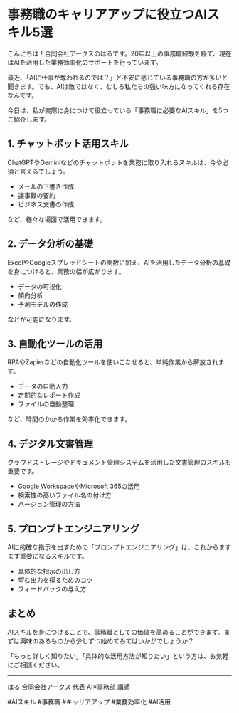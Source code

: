 # 事務職のキャリアアップに役立つAIスキル5選

こんにちは！合同会社アークスのはるです。20年以上の事務職経験を経て、現在はAIを活用した業務効率化のサポートを行っています。

最近、「AIに仕事が奪われるのでは？」と不安に感じている事務職の方が多いと聞きます。でも、AIは敵ではなく、むしろ私たちの強い味方になってくれる存在なんです。

今日は、私が実際に身につけて役立っている「事務職に必要なAIスキル」を5つご紹介します。

## 1. チャットボット活用スキル

ChatGPTやGeminiなどのチャットボットを業務に取り入れるスキルは、今や必須と言えるでしょう。

- メールの下書き作成
- 議事録の要約
- ビジネス文書の作成

など、様々な場面で活用できます。

## 2. データ分析の基礎

ExcelやGoogleスプレッドシートの関数に加え、AIを活用したデータ分析の基礎を身につけると、業務の幅が広がります。

- データの可視化
- 傾向分析
- 予測モデルの作成

などが可能になります。

## 3. 自動化ツールの活用

RPAやZapierなどの自動化ツールを使いこなせると、単純作業から解放されます。

- データの自動入力
- 定期的なレポート作成
- ファイルの自動整理

など、時間のかかる作業を効率化できます。

## 4. デジタル文書管理

クラウドストレージやドキュメント管理システムを活用した文書管理のスキルも重要です。

- Google WorkspaceやMicrosoft 365の活用
- 検索性の高いファイル名の付け方
- バージョン管理の方法

## 5. プロンプトエンジニアリング

AIに的確な指示を出すための「プロンプトエンジニアリング」は、これからますます重要になるスキルです。

- 具体的な指示の出し方
- 望む出力を得るためのコツ
- フィードバックの与え方

## まとめ

AIスキルを身につけることで、事務職としての価値を高めることができます。まずは興味のあるものから少しずつ始めてみてはいかがでしょうか？

「もっと詳しく知りたい」「具体的な活用方法が知りたい」という方は、お気軽にご相談ください。

---

はる
合同会社アークス 代表
AI×事務部 講師

#AIスキル #事務職 #キャリアアップ #業務効率化 #AI活用
